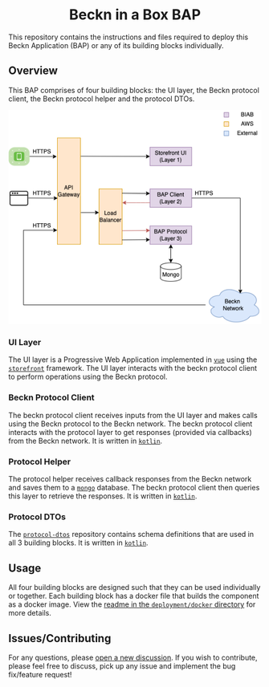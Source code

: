 # <div align="center"> Beckn in a Box BAP </div>

This repository contains the instructions and files required to deploy this
Beckn Application (BAP) or any of its building blocks individually.

## Overview

This BAP comprises of four building blocks: the UI layer, the Beckn protocol
client, the Beckn protocol helper and the protocol DTOs.

![Technical Architecture Diagram](documentation/assets/technical-architecture.png)

### UI Layer

The UI layer is a Progressive Web Application implemented in
[`vue`](https://github.com/vuejs/vue) using the
[`storefront`](https://github.com/vuestorefront/vue-storefront) framework. The
UI layer interacts with the beckn protocol client to perform operations using
the Beckn protocol.

### Beckn Protocol Client

The beckn protocol client receives inputs from the UI layer and makes calls
using the Beckn protocol to the Beckn network. The beckn protocol client
interacts with the protocol layer to get responses (provided via callbacks) from
the Beckn network. It is written in [`kotlin`](https://kotlinlang.org/).

### Protocol Helper

The protocol helper receives callback responses from the Beckn network and saves
them to a [`mongo`](https://github.com/mongodb/mongo) database. The beckn
protocol client then queries this layer to retrieve the responses. It is written
in [`kotlin`](https://kotlinlang.org/).

### Protocol DTOs

The [`protocol-dtos`](https://github.com/beckn/protocol-dtos) repository
contains schema definitions that are used in all 3 building blocks. It is
written in [`kotlin`](https://kotlinlang.org/).

## Usage

All four building blocks are designed such that they can be used individually or
together. Each building block has a docker file that builds the component as a
docker image. View the
[readme in the `deployment/docker` directory](deployment/docker/readme.md) for
more details.

## Issues/Contributing

For any questions, please
[open a new discussion](https://github.com/gamemaker1/bap-reference-app/discussions/new).
If you wish to contribute, please feel free to discuss, pick up any issue and
implement the bug fix/feature request!
